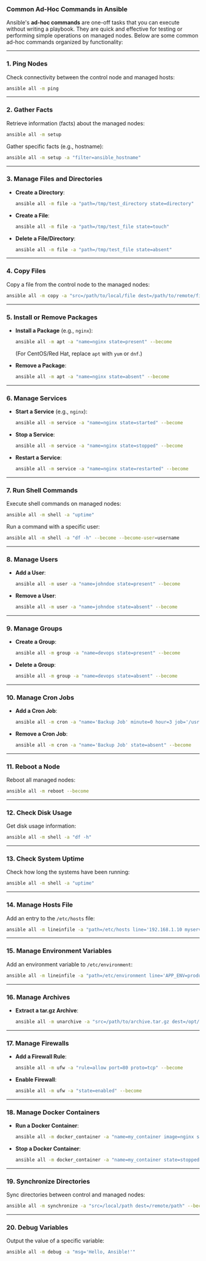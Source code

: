 ### **Common Ad-Hoc Commands in Ansible**

Ansible's **ad-hoc commands** are one-off tasks that you can execute without writing a playbook. They are quick and effective for testing or performing simple operations on managed nodes. Below are some common ad-hoc commands organized by functionality:

---

### **1. Ping Nodes**
Check connectivity between the control node and managed hosts:
```bash
ansible all -m ping
```

---

### **2. Gather Facts**
Retrieve information (facts) about the managed nodes:
```bash
ansible all -m setup
```

Gather specific facts (e.g., hostname):
```bash
ansible all -m setup -a "filter=ansible_hostname"
```

---

### **3. Manage Files and Directories**
- **Create a Directory**:
  ```bash
  ansible all -m file -a "path=/tmp/test_directory state=directory"
  ```
- **Create a File**:
  ```bash
  ansible all -m file -a "path=/tmp/test_file state=touch"
  ```
- **Delete a File/Directory**:
  ```bash
  ansible all -m file -a "path=/tmp/test_file state=absent"
  ```

---

### **4. Copy Files**
Copy a file from the control node to the managed nodes:
```bash
ansible all -m copy -a "src=/path/to/local/file dest=/path/to/remote/file"
```

---

### **5. Install or Remove Packages**
- **Install a Package** (e.g., `nginx`):
  ```bash
  ansible all -m apt -a "name=nginx state=present" --become
  ```
  (For CentOS/Red Hat, replace `apt` with `yum` or `dnf`.)

- **Remove a Package**:
  ```bash
  ansible all -m apt -a "name=nginx state=absent" --become
  ```

---

### **6. Manage Services**
- **Start a Service** (e.g., `nginx`):
  ```bash
  ansible all -m service -a "name=nginx state=started" --become
  ```
- **Stop a Service**:
  ```bash
  ansible all -m service -a "name=nginx state=stopped" --become
  ```
- **Restart a Service**:
  ```bash
  ansible all -m service -a "name=nginx state=restarted" --become
  ```

---

### **7. Run Shell Commands**
Execute shell commands on managed nodes:
```bash
ansible all -m shell -a "uptime"
```

Run a command with a specific user:
```bash
ansible all -m shell -a "df -h" --become --become-user=username
```

---

### **8. Manage Users**
- **Add a User**:
  ```bash
  ansible all -m user -a "name=johndoe state=present" --become
  ```
- **Remove a User**:
  ```bash
  ansible all -m user -a "name=johndoe state=absent" --become
  ```

---

### **9. Manage Groups**
- **Create a Group**:
  ```bash
  ansible all -m group -a "name=devops state=present" --become
  ```
- **Delete a Group**:
  ```bash
  ansible all -m group -a "name=devops state=absent" --become
  ```

---

### **10. Manage Cron Jobs**
- **Add a Cron Job**:
  ```bash
  ansible all -m cron -a "name='Backup Job' minute=0 hour=3 job='/usr/bin/backup.sh'" --become
  ```
- **Remove a Cron Job**:
  ```bash
  ansible all -m cron -a "name='Backup Job' state=absent" --become
  ```

---

### **11. Reboot a Node**
Reboot all managed nodes:
```bash
ansible all -m reboot --become
```

---

### **12. Check Disk Usage**
Get disk usage information:
```bash
ansible all -m shell -a "df -h"
```

---

### **13. Check System Uptime**
Check how long the systems have been running:
```bash
ansible all -m shell -a "uptime"
```

---

### **14. Manage Hosts File**
Add an entry to the `/etc/hosts` file:
```bash
ansible all -m lineinfile -a "path=/etc/hosts line='192.168.1.10 myserver.local' state=present" --become
```

---

### **15. Manage Environment Variables**
Add an environment variable to `/etc/environment`:
```bash
ansible all -m lineinfile -a "path=/etc/environment line='APP_ENV=production' state=present" --become
```

---

### **16. Manage Archives**
- **Extract a tar.gz Archive**:
  ```bash
  ansible all -m unarchive -a "src=/path/to/archive.tar.gz dest=/opt/ extract=yes" --become
  ```

---

### **17. Manage Firewalls**
- **Add a Firewall Rule**:
  ```bash
  ansible all -m ufw -a "rule=allow port=80 proto=tcp" --become
  ```
- **Enable Firewall**:
  ```bash
  ansible all -m ufw -a "state=enabled" --become
  ```

---

### **18. Manage Docker Containers**
- **Run a Docker Container**:
  ```bash
  ansible all -m docker_container -a "name=my_container image=nginx state=started" --become
  ```
- **Stop a Docker Container**:
  ```bash
  ansible all -m docker_container -a "name=my_container state=stopped" --become
  ```

---

### **19. Synchronize Directories**
Sync directories between control and managed nodes:
```bash
ansible all -m synchronize -a "src=/local/path dest=/remote/path" --become
```

---

### **20. Debug Variables**
Output the value of a specific variable:
```bash
ansible all -m debug -a "msg='Hello, Ansible!'"
```
